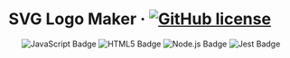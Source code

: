 # SVG Logo Maker &middot; [![GitHub license](https://img.shields.io/badge/license-MIT-blue.svg)](https://github.com/WebDevMullins/svg-logo-maker/blob/main/LICENSE)

<p align="center">
<img src="https://img.shields.io/badge/JavaScript-F7DF1E?logo=javascript&logoColor=000&style=flat" alt="JavaScript Badge">
<img src="https://img.shields.io/badge/HTML5-E34F26?logo=html5&logoColor=fff&style=flat" alt="HTML5 Badge">
<img src="https://img.shields.io/badge/Node.js-393?logo=nodedotjs&logoColor=fff&style=flat" alt="Node.js Badge">
<img src="https://img.shields.io/badge/Jest-C21325?logo=jest&logoColor=fff&style=flat" alt="Jest Badge">
</p>
